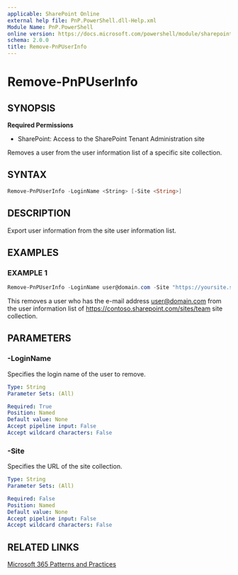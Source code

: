 ```yaml
---
applicable: SharePoint Online
external help file: PnP.PowerShell.dll-Help.xml
Module Name: PnP.PowerShell
online version: https://docs.microsoft.com/powershell/module/sharepoint-pnp/remove-pnpuserinfo
schema: 2.0.0
title: Remove-PnPUserInfo
---
```


# Remove-PnPUserInfo

## SYNOPSIS

**Required Permissions**

* SharePoint: Access to the SharePoint Tenant Administration site

Removes a user from the user information list of a specific site collection.

## SYNTAX

```powershell
Remove-PnPUserInfo -LoginName <String> [-Site <String>]
```

## DESCRIPTION

Export user information from the site user information list.


## EXAMPLES

### EXAMPLE 1
```powershell
Remove-PnPUserInfo -LoginName user@domain.com -Site "https://yoursite.sharepoint.com/sites/team"
```

This removes a user who has the e-mail address user@domain.com from the user information list of https://contoso.sharepoint.com/sites/team site collection.


## PARAMETERS

### -LoginName
Specifies the login name of the user to remove.

```yaml
Type: String
Parameter Sets: (All)

Required: True
Position: Named
Default value: None
Accept pipeline input: False
Accept wildcard characters: False
```

### -Site
Specifies the URL of the site collection.

```yaml
Type: String
Parameter Sets: (All)

Required: False
Position: Named
Default value: None
Accept pipeline input: False
Accept wildcard characters: False
```

## RELATED LINKS

[Microsoft 365 Patterns and Practices](https://aka.ms/m365pnp)